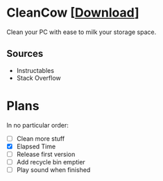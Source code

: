 # CleanCow [[Download](https://tinyurl.com/CleanCow)]
Clean your PC with ease to milk your storage space.
## Sources
- Instructables
- Stack Overflow
# Plans
In no particular order:
- [ ] Clean more stuff
- [x] Elapsed Time
- [ ] Release first version
- [ ] Add recycle bin emptier
- [ ] Play sound when finished
